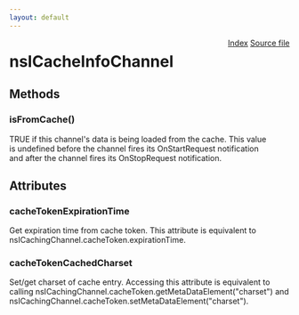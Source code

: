 ```yaml
---
layout: default
---
```

<div class='links' style='float:right'><a href="../index.html">Index</a>
<a href="http://dxr.mozilla.org/mozilla-central/source/netwerk/base/public/nsICacheInfoChannel.idl">Source file</a>
</div>

# nsICacheInfoChannel #

## Methods ##

### isFromCache() ###
  
TRUE if this channel's data is being loaded from the cache.  This value  
is undefined before the channel fires its OnStartRequest notification  
and after the channel fires its OnStopRequest notification.  
  

## Attributes ##

### cacheTokenExpirationTime ###
  
Get expiration time from cache token. This attribute is equivalent to  
nsICachingChannel.cacheToken.expirationTime.  
  

### cacheTokenCachedCharset ###
  
Set/get charset of cache entry. Accessing this attribute is equivalent to  
calling nsICachingChannel.cacheToken.getMetaDataElement("charset") and  
nsICachingChannel.cacheToken.setMetaDataElement("charset").  
  
